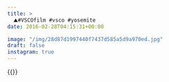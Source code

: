 ```yaml
---
title: >
  ⛰#VSCOfilm #vsco #yosemite
date: 2016-02-28T04:15:31+00:00

image: "/img/28d87d1997440f7437d585a5d9a970ed.jpg"
draft: false
instagram: true
---
```


{{<photo src="/img/28d87d1997440f7437d585a5d9a970ed.jpg">}}
